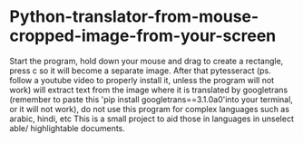 # Python-translator-from-mouse-cropped-image-from-your-screen
Start the program, hold down your mouse and drag to create a rectangle, press c so it will become a separate image. 
After that pytesseract (ps. follow a youtube video to properly install it, unless the program will not work) will extract text from the image
where it is translated by googletrans (remember to paste this 'pip install googletrans==3.1.0a0'into your terminal, or it will not work), do not use this program for complex languages such as arabic, hindi, etc
This is a small project to aid those in languages in unselect able/ highlightable documents.  
